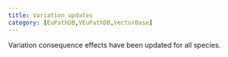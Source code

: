 ```yaml
---
title: Variation updates
category: [EuPathDB,VEuPathDB,VectorBase]
---
```

Variation consequence effects have been updated for all species.
